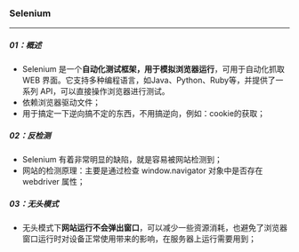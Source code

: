 ### Selenium

------

##### 01：概述

- Selenium 是一个**自动化测试框架，用于模拟浏览器运行**，可用于自动化抓取 WEB 界面。它支持多种编程语言，如Java、Python、Ruby等，并提供了一系列 API，可以直接操作浏览器进行测试。
- 依赖浏览器驱动文件；
- 用于搞定一下逆向搞不定的东西，不用搞逆向，例如：cookie的获取；

##### 02：反检测

- Selenium 有着非常明显的缺陷，就是容易被网站检测到；
- 网站的检测原理：主要是通过检查 window.navigator 对象中是否存在 webdriver 属性；

##### 03：无头模式

- 无头模式下**网站运行不会弹出窗口**，可以减少一些资源消耗，也避免了浏览器窗口运行时对设备正常使用带来的影响，在服务器上运行需要用到；